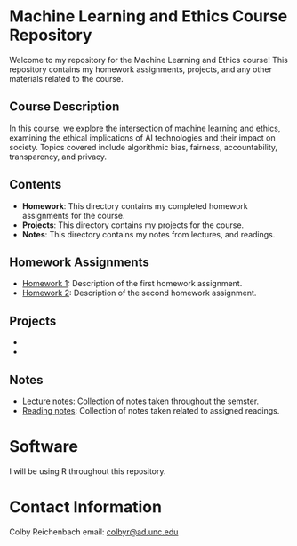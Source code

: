 # Machine Learning and Ethics Course Repository

Welcome to my repository for the Machine Learning and Ethics course! This repository contains my homework assignments, projects, and any other materials related to the course.

## Course Description
In this course, we explore the intersection of machine learning and ethics, examining the ethical implications of AI technologies and their impact on society. Topics covered include algorithmic bias, fairness, accountability, transparency, and privacy.

## Contents
- **Homework**: This directory contains my completed homework assignments for the course.
- **Projects**: This directory contains my projects for the course.
- **Notes**: This directory contains my notes from lectures, and readings.

## Homework Assignments
- [Homework 1](HW1.Rmd): Description of the first homework assignment.
- [Homework 2](main/HW2): Description of the second homework assignment.

## Projects
- [Midterm Project]: TBD
- [Final Project]: TBD

## Notes
- [Lecture notes](main/notes): Collection of notes taken throughout the semster.
- [Reading notes](main/readings): Collection of notes taken related to assigned readings.

# Software
I will be using R throughout this repository.

# Contact Information
Colby Reichenbach
email: colbyr@ad.unc.edu
